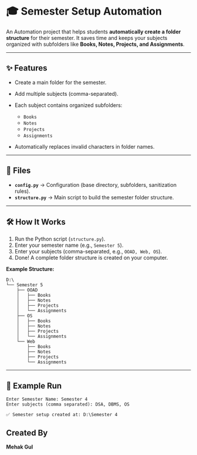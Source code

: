 # 🎓 Semester Setup Automation

An Automation project that helps students **automatically create a folder structure** for their semester.
It saves time and keeps your subjects organized with subfolders like **Books, Notes, Projects, and Assignments**.

---

## ✨ Features

* Create a main folder for the semester.
* Add multiple subjects (comma-separated).
* Each subject contains organized subfolders:

  * `Books`
  * `Notes`
  * `Projects`
  * `Assignments`
* Automatically replaces invalid characters in folder names.

---

## 📂 Files

* **`config.py`** → Configuration (base directory, subfolders, sanitization rules).
* **`structure.py`** → Main script to build the semester folder structure.

---

## 🛠️ How It Works

1. Run the Python script (`structure.py`).
2. Enter your semester name (e.g., `Semester 5`).
3. Enter your subjects (comma-separated, e.g., `OOAD, Web, OS`).
4. Done! A complete folder structure is created on your computer.

**Example Structure:**

```
D:\
└── Semester 5
    ├── OOAD
    │   ├── Books
    │   ├── Notes
    │   ├── Projects
    │   └── Assignments
    ├── OS
    │   ├── Books
    │   ├── Notes
    │   ├── Projects
    │   └── Assignments
    └── Web
        ├── Books
        ├── Notes
        ├── Projects
        └── Assignments
```

---

## 📌 Example Run

```
Enter Semester Name: Semester 4
Enter subjects (comma separated): DSA, DBMS, OS

✅ Semester setup created at: D:\Semester 4
```

## Created By 

**Mehak Gul**
